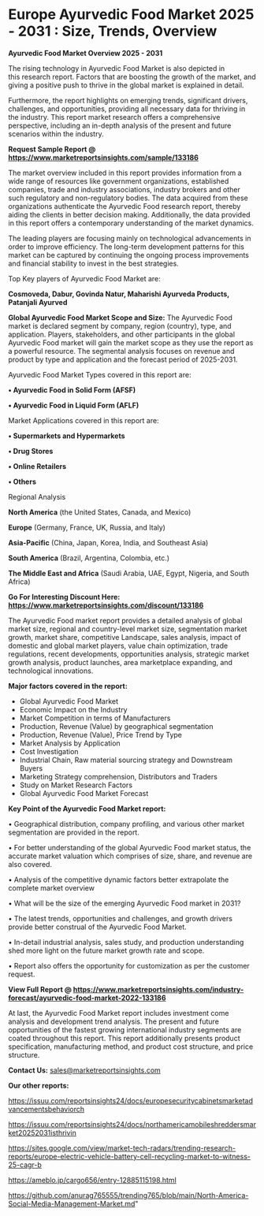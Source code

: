   # Europe Ayurvedic Food Market 2025 - 2031 : Size, Trends, Overview

<Strong> Ayurvedic Food Market Overview 2025 - 2031</strong>

The rising technology in Ayurvedic Food Market is also depicted in this research report. Factors that are boosting the growth of the market, and giving a positive push to thrive in the global market is explained in detail.

Furthermore, the report highlights on emerging trends, significant drivers, challenges, and opportunities, providing all necessary data for thriving in the industry. This report market research offers a comprehensive perspective, including an in-depth analysis of the present and future scenarios within the industry.

<strong>Request Sample Report @ <a href=https://www.marketreportsinsights.com/sample/133186>https://www.marketreportsinsights.com/sample/133186</a></strong>

The market overview included in this report provides information from a wide range of resources like government organizations, established companies, trade and industry associations, industry brokers and other such regulatory and non-regulatory bodies. The data acquired from these organizations authenticate the Ayurvedic Food research report, thereby aiding the clients in better decision making. Additionally, the data provided in this report offers a contemporary understanding of the market dynamics.

The leading players are focusing mainly on technological advancements in order to improve efficiency. The long-term development patterns for this market can be captured by continuing the ongoing process improvements and financial stability to invest in the best strategies.

Top Key players of Ayurvedic Food Market are:

<strong>Cosmoveda, Dabur, Govinda Natur, Maharishi Ayurveda Products, Patanjali Ayurved</strong>

<strong><b>Global Ayurvedic Food Market Scope and Size:</b></strong>
The Ayurvedic Food market is declared segment by company, region (country), type, and application. Players, stakeholders, and other participants in the global Ayurvedic Food market will gain the market scope as they use the report as a powerful resource. The segmental analysis focuses on revenue and product by type and application and the forecast period of 2025-2031.

Ayurvedic Food Market Types covered in this report are:

<strong>• Ayurvedic Food in Solid Form (AFSF)

• Ayurvedic Food in Liquid Form (AFLF)</strong>

Market Applications covered in this report are:

<strong>• Supermarkets and Hypermarkets

• Drug Stores

• Online Retailers

• Others</strong> 

Regional Analysis

<strong>North America</strong> (the United States, Canada, and Mexico)

<strong>Europe</strong> (Germany, France, UK, Russia, and Italy)

<strong>Asia-Pacific</strong> (China, Japan, Korea, India, and Southeast Asia)

<strong>South America</strong> (Brazil, Argentina, Colombia, etc.)

<strong>The Middle East and Africa</strong> (Saudi Arabia, UAE, Egypt, Nigeria, and South Africa)

<strong>Go For Interesting Discount Here: <a href=https://www.marketreportsinsights.com/discount/133186>https://www.marketreportsinsights.com/discount/133186</a></strong>

The Ayurvedic Food market report provides a detailed analysis of global market size, regional and country-level market size, segmentation market growth, market share, competitive Landscape, sales analysis, impact of domestic and global market players, value chain optimization, trade regulations, recent developments, opportunities analysis, strategic market growth analysis, product launches, area marketplace expanding, and technological innovations.

<strong><b>Major factors covered in the report:</b></strong>
<ul>
  <li>Global Ayurvedic Food Market </li>
  <li>Economic Impact on the Industry</li>
  <li>Market Competition in terms of Manufacturers</li>
  <li>Production, Revenue (Value) by geographical segmentation</li>
  <li>Production, Revenue (Value), Price Trend by Type</li>
  <li>Market Analysis by Application</li>
  <li>Cost Investigation</li>
  <li>Industrial Chain, Raw material sourcing strategy and Downstream Buyers</li>
  <li>Marketing Strategy comprehension, Distributors and Traders</li>
  <li>Study on Market Research Factors</li>
  <li>Global Ayurvedic Food Market Forecast</li>
</ul>

<strong><b>Key Point of the Ayurvedic Food Market report:</b></strong>

• Geographical distribution, company profiling, and various other market segmentation are provided in the report.

• For better understanding of the global Ayurvedic Food market status, the accurate market valuation which comprises of size, share, and revenue are also covered.

• Analysis of the competitive dynamic factors better extrapolate the complete market overview

• What will be the size of the emerging Ayurvedic Food market in 2031?

• The latest trends, opportunities and challenges, and growth drivers provide better construal of the Ayurvedic Food Market.

• In-detail industrial analysis, sales study, and production understanding shed more light on the future market growth rate and scope.

• Report also offers the opportunity for customization as per the customer request.

<strong><b>View Full Report @ <a href=https://www.marketreportsinsights.com/industry-forecast/ayurvedic-food-market-2022-133186>https://www.marketreportsinsights.com/industry-forecast/ayurvedic-food-market-2022-133186</a></b></strong>


At last, the Ayurvedic Food Market report includes investment come analysis and development trend analysis. The present and future opportunities of the fastest growing international industry segments are coated throughout this report. This report additionally presents product specification, manufacturing method, and product cost structure, and price structure.

<strong>Contact Us:</strong>
sales@marketreportsinsights.com

<strong>Our other reports:</strong>

<a href=https://issuu.com/reportsinsights24/docs/europesecuritycabinetsmarketadvancementsbehaviorch>https://issuu.com/reportsinsights24/docs/europesecuritycabinetsmarketadvancementsbehaviorch</a>

<a href=https://issuu.com/reportsinsights24/docs/northamericamobileshreddersmarket20252031isthrivin>https://issuu.com/reportsinsights24/docs/northamericamobileshreddersmarket20252031isthrivin</a>

<a href=https://sites.google.com/view/market-tech-radars/trending-research-reports/europe-electric-vehicle-battery-cell-recycling-market-to-witness-25-cagr-b>https://sites.google.com/view/market-tech-radars/trending-research-reports/europe-electric-vehicle-battery-cell-recycling-market-to-witness-25-cagr-b</a>

<a href=https://ameblo.jp/cargo656/entry-12885115198.html>https://ameblo.jp/cargo656/entry-12885115198.html</a>

<a href=https://github.com/anurag765555/trending765/blob/main/North-America-Social-Media-Management-Market.md>https://github.com/anurag765555/trending765/blob/main/North-America-Social-Media-Management-Market.md</a>"
